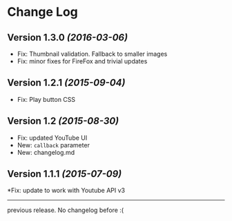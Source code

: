 Change Log
==========

Version 1.3.0 *(2016-03-06)*
----------------------------

 * Fix: Thumbnail validation. Fallback to smaller images
 * Fix: minor fixes for FireFox and trivial updates

Version 1.2.1 *(2015-09-04)*
----------------------------

 * Fix: Play button CSS

Version 1.2 *(2015-08-30)*
----------------------------

 * Fix: updated YouTube UI
 * New: `callback` parameter
 * New: changelog.md

Version 1.1.1 *(2015-07-09)*
----------------------------

 *Fix: update to work with Youtube API v3

----------------------------

previous release. No changelog before :(
